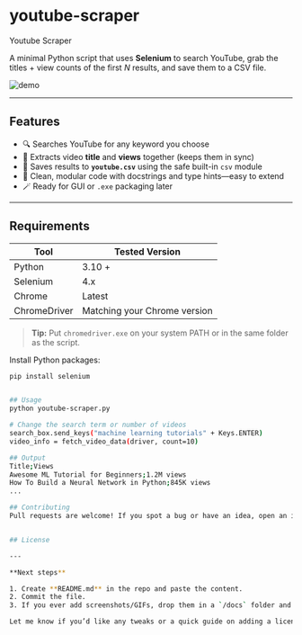 # youtube-scraper
Youtube Scraper

A minimal Python script that uses **Selenium** to search YouTube, grab the titles + view counts of the first _N_ results, and save them to a CSV file.

![demo](docs/demo.gif) <!-- feel free to delete this line or add a real GIF later -->

---

## Features
- 🔍 Searches YouTube for any keyword you choose  
- 📄 Extracts video **title** and **views** together (keeps them in sync)  
- 💾 Saves results to **`youtube.csv`** using the safe built-in `csv` module  
- 🧩 Clean, modular code with docstrings and type hints—easy to extend  
- 🪄 Ready for GUI or `.exe` packaging later

---

## Requirements
| Tool | Tested Version |
|------|----------------|
| Python | 3.10 + |
| Selenium | 4.x |
| Chrome | Latest |
| ChromeDriver | Matching your Chrome version |

> **Tip:** Put `chromedriver.exe` on your system PATH or in the same folder as the script.

Install Python packages:

```bash
pip install selenium


## Usage
python youtube-scraper.py

# Change the search term or number of videos
search_box.send_keys("machine learning tutorials" + Keys.ENTER)
video_info = fetch_video_data(driver, count=10)

## Output
Title;Views
Awesome ML Tutorial for Beginners;1.2M views
How To Build a Neural Network in Python;845K views
...

## Contributing
Pull requests are welcome! If you spot a bug or have an idea, open an issue first.


## License

---

**Next steps**

1. Create **README.md** in the repo and paste the content.  
2. Commit the file.  
3. If you ever add screenshots/GIFs, drop them in a `/docs` folder and update the image link at the top.

Let me know if you’d like any tweaks or a quick guide on adding a license file or `.gitignore`!

